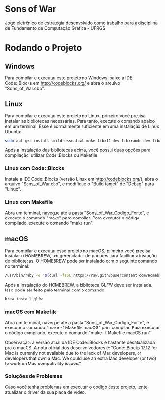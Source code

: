 # Sons of War
Jogo eletrônico de estratégia desenvolvido como trabalho para a disciplina de Fundamento de Computação Gráfica - UFRGS

# Rodando o Projeto

## Windows
Para compilar e executar este projeto no Windows, baixe a IDE Code::Blocks em http://codeblocks.org/ e abra o arquivo "Sons_of_War.cbp".

## Linux
Para compilar e executar este projeto no Linux, primeiro você precisa instalar as bibliotecas necessárias. Para tanto, execute o comando abaixo em um terminal.
Esse é normalmente suficiente em uma instalação de Linux Ubuntu:

```bash
sudo apt-get install build-essential make libx11-dev libxrandr-dev libxinerama-dev libxcursor-dev libxcb1-dev libxext-dev libxrender-dev libxfixes-dev libxau-dev libxdmcp-dev
```

Após a instalação das bibliotecas acima, você possui duas opções para compilação: utilizar Code::Blocks ou Makefile.

### Linux com Code::Blocks
Instale a IDE Code::Blocks (versão Linux em http://codeblocks.org/), abra o arquivo "Sons_of_War.cbp", e modifique o "Build target" de "Debug" para "Linux".

### Linux com Makefile
Abra um terminal, navegue até a pasta "Sons_of_War_Codigo_Fonte", e execute o comando "make" para compilar. Para executar o código compilado, execute o comando "make run".

## macOS
Para compilar e executar esse projeto no macOS, primeiro você precisa instalar o HOMEBREW, um gerenciador de pacotes para facilitar a instação de bibliotecas. O HOMEBREW pode ser instalado com o seguinte comando no terminal:

```bash
/usr/bin/ruby -e "$(curl -fsSL https://raw.githubusercontent.com/Homebrew/install/master/install)"
```

Após a instalação do HOMEBREW, a biblioteca GLFW deve ser instalada. Isso pode ser feito pelo terminal com o comando:
```bash
brew install glfw
```

### macOS com Makefile
Abra um terminal, navegue até a pasta "Sons_of_War_Codigo_Fonte", e execute o comando "make -f Makefile.macOS" para compilar. Para executar o código compilado, execute o comando "make -f Makefile.macOS run".

Observação: a versão atual da IDE Code::Blocks é bastante desatualizada pra o macOS. A nota oficial dos desenvolvedores é: "Code::Blocks 17.12 for Mac is currently not available due to the lack of Mac developers, or developers that own a Mac. We could use an extra Mac developer (or two) to work on Mac compatibility issues."

### Soluções de Problemas
Caso você tenha problemas em executar o código deste projeto, tente atualizar o driver da sua placa de vídeo.

